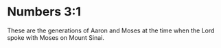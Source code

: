 # Numbers 3:1

These are the generations of Aaron and Moses at the time when the Lord spoke with Moses on Mount Sinai.
